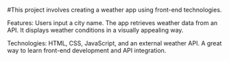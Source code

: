 #This project involves creating a weather app using front-end technologies.

Features: Users input a city name. The app retrieves weather data from an API. It displays weather conditions in a visually appealing way.

Technologies: HTML, CSS, JavaScript, and an external weather API. A great way to learn front-end development and API integration.
